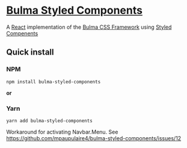 # [Bulma Styled Components](https://mpaupulaire4.github.io/bulma-styled-components)
A [React](https://reactjs.org/) implementation of the [Bulma CSS Framework](https://bulma.io/) using [Styled Compenents](https://www.styled-components.com/)

## Quick install

### NPM

```
npm install bulma-styled-components
```

**or**

### Yarn

```
yarn add bulma-styled-components
```

Workaround for activating Navbar.Menu.
See https://github.com/mpaupulaire4/bulma-styled-components/issues/12
